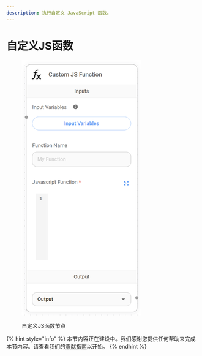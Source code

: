 ```yaml
---
description: 执行自定义 JavaScript 函数。
---
```


# 自定义JS函数

<figure><img src="../../.gitbook/assets/image (9) (1) (1) (1).png" alt="" width="311"><figcaption><p>自定义JS函数节点</p></figcaption></figure>

{% hint style="info" %}
本节内容正在建设中。我们感谢您提供任何帮助来完成本节内容。请查看我们的[贡献指南](../../contributing/)以开始。
{% endhint %}
